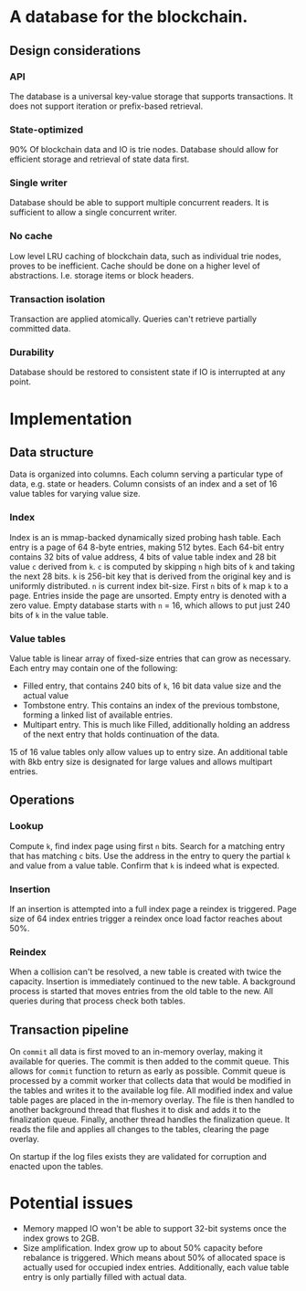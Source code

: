 # A database for the blockchain.

## Design considerations

### API
The database is a universal key-value storage that supports transactions. It does not support iteration or prefix-based retrieval.

### State-optimized
90% Of blockchain data and IO is trie nodes. Database should allow for efficient storage and retrieval of state data first.

### Single writer
Database should be able to support multiple concurrent readers. It is sufficient to allow a single concurrent writer.

### No cache
Low level LRU caching of blockchain data, such as individual trie nodes, proves to be inefficient. Cache should be done on a higher level of abstractions. I.e. storage items or block headers.

### Transaction isolation
Transaction are applied atomically. Queries can't retrieve partially committed data.

### Durability
Database should be restored to consistent state if IO is interrupted at any point. 

# Implementation

## Data structure
Data is organized into columns. Each column serving a particular type of data, e.g. state or headers. Column consists of an index and a set of 16 value tables for varying value size.  

### Index
Index is an is mmap-backed dynamically sized probing hash table. Each entry is a page of 64 8-byte entries, making 512 bytes.  Each 64-bit entry contains 32 bits of value address, 4 bits of value table index and 28 bit value `c` derived from  `k`. `c` is computed by skipping `n` high bits of `k` and taking the next 28 bits.  `k` is 256-bit key that is derived from the original key and is uniformly distributed. `n` is current index bit-size. First `n` bits of `k` map `k` to a page. Entries inside the page are unsorted. Empty entry is denoted with a zero value. Empty database starts with `n` = 16, which allows to put just 240 bits of `k` in the value table. 

### Value tables
Value table is linear array of fixed-size entries that can grow as necessary. Each entry may contain one of the following:
  * Filled entry, that contains 240 bits of `k`, 16 bit data value size and the actual value
  * Tombstone entry. This contains an index of the previous tombstone, forming a linked list of available entries.
  * Multipart entry. This is much like Filled, additionally holding an address of the next entry that holds continuation of the data.

15 of 16 value tables only allow values up to entry size. An additional table with 8kb entry size is designated for large values and allows multipart entries.

## Operations

### Lookup
Compute `k`, find index page using first `n` bits. Search for a matching entry that has matching `c` bits. Use the address in the entry to query the partial `k`  and value from a value table. Confirm that `k` is indeed what is expected.

### Insertion
If an insertion is attempted into a full index page a reindex is triggered. 
Page size of 64 index entries trigger a reindex once load factor reaches about 50%. 

### Reindex
When a collision can't be resolved, a new table is created with twice the capacity. Insertion is immediately continued to the new table. A background process is started that moves entries from the old table to the new. All queries during that process check both tables.

## Transaction pipeline
On `commit` all data is first moved to an in-memory overlay, making it available for queries. The commit is then added to the commit queue. This allows for `commit` function to return as early as possible.
Commit queue is processed by a commit worker that collects data that would be modified in the tables and writes it to the available log file. All modified index and value table pages are placed in the in-memory overlay. The file is then handled to another background thread that flushes it to disk and adds it to the finalization queue.
Finally, another thread handles the finalization queue. It reads the file and applies all changes to the tables, clearing the page overlay.

On startup if the log files exists they are validated for corruption and enacted upon the tables.

# Potential issues
* Memory mapped IO won't be able to support 32-bit systems once the index grows to 2GB.
* Size amplification. Index grow up to about 50% capacity before rebalance is triggered. Which means about 50% of allocated space is actually used for occupied index entries. Additionally, each value table entry is only partially filled with actual data.




